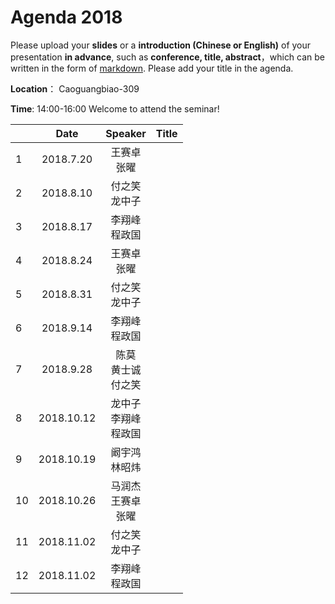 # Agenda 2018
Please upload your **slides** or a **introduction (Chinese or English)** of your presentation **in advance**,
such as **conference, title, abstract**，which can be written in the form of [markdown](http://sspai.com/25137). Please add your title in the agenda.

**Location**： Caoguangbiao-309

**Time**: 14:00-16:00  Welcome to attend the seminar!

||Date|Speaker|Title|
|---|:---:|:---:|:---:|
|1|2018.7.20|王赛卓 <br> 张曜||
|2|2018.8.10|付之笑 <br> 龙中子||
|3|2018.8.17|李翔峰 <br> 程政国||
|4|2018.8.24|王赛卓 <br> 张曜||
|5|2018.8.31|付之笑 <br> 龙中子||
|6|2018.9.14|李翔峰 <br> 程政国||
|7|2018.9.28|陈莫 <br> 黄士诚 <br> 付之笑 ||
|8|2018.10.12|龙中子 <br> 李翔峰 <br> 程政国||
|9|2018.10.19|阚宇鸿 <br> 林昭炜||
|10|2018.10.26|马润杰 <br> 王赛卓 <br> 张曜 || 
|11|2018.11.02|付之笑 <br> 龙中子||
|12|2018.11.02|李翔峰 <br> 程政国||
